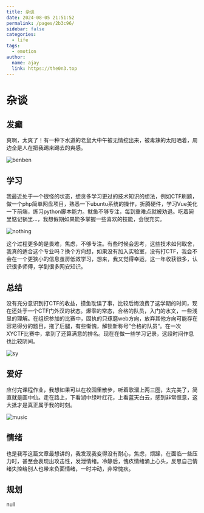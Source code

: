 ```yaml
---
title: 杂谈
date: 2024-08-05 21:51:52
permalink: /pages/2b3c96/
sidebar: false
categories:
  - life
tags:
  - emotion
author: 
  name: ajay
  link: https://the0n3.top
---
```

# 杂谈


<!-- 学习，总结，爱好，情绪，规划 -->
## 发癫

爽啊，太爽了！有一种下水道的老鼠大中午被无情挖出来，被毒辣的太阳晒着，周边全是人在把我踢来踢去的爽感。

![benben](https://the0n3.top/medias/emotion/3.jpg)

## 学习

我最近处于一个很怪的状态，想贪多学习更过的技术知识的想法，例如CTF刷题，做一个php简单网盘项目，熟悉一下ubuntu系统的操作，折腾硬件，学习Vue美化一下前端，练习python脚本能力。鱿鱼不够专注，每到重难点就被劝退。吃着碗里惦记锅里...，我想假期如果能多掌握一些喜欢的技能，会很充实。

![nothing](https://the0n3.top/medias/emotion/0.jpg)

这个过程更多的是畏难，焦虑，不够专注。有些时候会思考，这些技术如何取舍，我真的适合这个专业吗？换个方向想，如果没有加入实验室，没有打CTF，我会不会在一个更狭小的信息茧房低效学习，想来，我又觉得幸运，这一年收获很多，认识很多师傅，学到很多网安知识。

## 总结

没有充分意识到打CTF的收益，摸鱼耽误了事，比较后悔浪费了这学期的时间，现在还处于一个CTF门外汉的状态。爆零的常态，合格的队员，入门的水文，一些浅显的理解。在组织参加的比赛中，固执的只琢磨web方向，放弃其他方向可能存在容易得分的题目，拖了后腿，有些惭愧，解锁新称号”合格的队员“。在一次XYCTF比赛中，拿到了还算满意的排名。现在在做一些学习记录，这段时间作息也比较阴间。


![sy](https://the0n3.top/medias/emotion/2.jpg)

## 爱好

应付完课程作业，我想如果可以在校园里散步，听着歌溜上两三圈，太完美了，简直就是画中仙。走在路上，下看湖中绿叶红花，上看蓝天白云，感到非常惬意，这大抵才是真正属于我的时刻。

![music](https://the0n3.top/medias/emotion/1.jpg)

## 情绪

也是我写这篇文章最想讲的，我发现我变得没有耐心，焦虑，烦躁，在面临一些压力时，甚至会表现出攻击性，发泄情绪。冷静后，愧疚情绪涌上心头，反思自己情绪失控给别人也带来负面情绪，一时冲动，非常愧疚。


## 规划

null